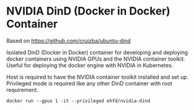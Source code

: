 # NVIDIA DinD (Docker in Docker) Container

Based on https://github.com/cruizba/ubuntu-dind

Isolated DinD (Docker in Docker) container for developing and deploying docker containers using NVIDIA GPUs and the NVIDIA container toolkit. Useful for deploying the docker engine with NVIDIA in Kubernetes.

Host is required to have the NVIDIA container toolkit installed and set up. Privileged mode is required like any other DinD container with root requirement.

```
docker run --gpus 1 -it --privileged ehfd/nvidia-dind
```
